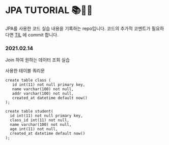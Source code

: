# JPA TUTORIAL 📚📖💡


JPA를 사용한 코드 실습 내용을 기록하는 repo입니다.
코드의 추가적 코멘트가 필요하다면 [TIL](https://github.com/AhKong/TIL) 에 commit 합니다.






### 2021.02.14
Join 하여 원하는 데이터 조회 실습 

사용한 테이블 쿼리문
```
create table class (
   id int(11) not null primary key,
   name varchar(100) not null,
   addr varchar(100) not null,
   created_at datetime default now()
);

create table student(
  id int(11) not null primary key,
  class_id int(11) not null, 
  name varchar(100) not null,
  age int(11) not null,
  created_at datetime default now()
);
```
